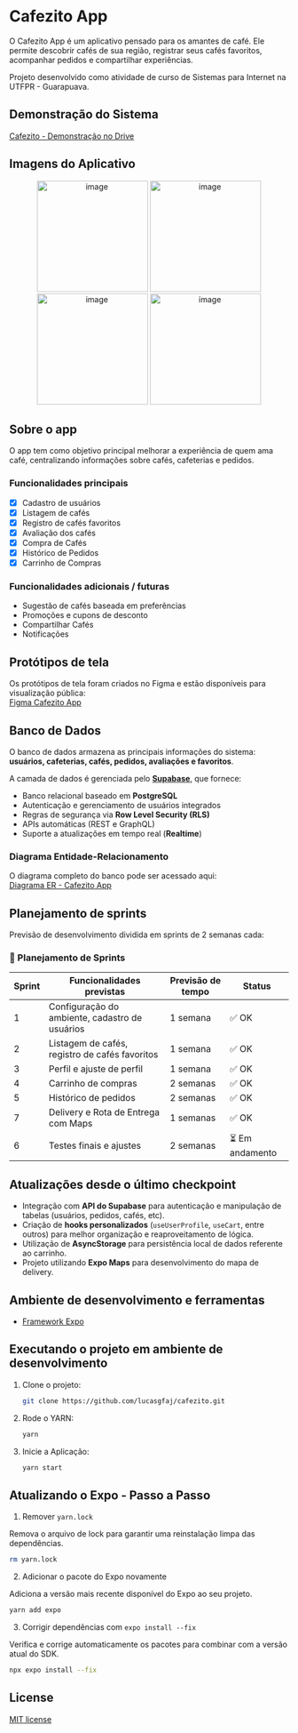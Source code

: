 # Cafezito App

O Cafezito App é um aplicativo pensado para os amantes de café. Ele permite descobrir cafés de sua região, registrar seus cafés favoritos, acompanhar pedidos e compartilhar experiências.

Projeto desenvolvido como atividade de curso de Sistemas para Internet na UTFPR - Guarapuava.

## Demonstração do Sistema

[Cafezito - Demonstração no Drive](https://drive.google.com/file/d/1PPhL8OzxKk3IXZk4jiYPKwCjG5PpzASN/view?usp=sharing)

## Imagens do Aplicativo
<p align="center">
   <img width="200" alt="image" src="https://github.com/user-attachments/assets/56e0de3d-b90e-449e-b0dd-0dfd24de39eb" />
   <img width="200" alt="image" src="https://github.com/user-attachments/assets/be019f06-5522-47ce-9905-a6cf5f87faba" />
   <img width="200" alt="image" src="https://github.com/user-attachments/assets/202a66ee-585f-4c44-b8a7-9dbfbdebf7ac" />
   <img width="200" alt="image" src="https://github.com/user-attachments/assets/3d78a4de-144c-4015-9b25-d793c948a83a" />
</p>


## Sobre o app

O app tem como objetivo principal melhorar a experiência de quem ama café, centralizando informações sobre cafés, cafeterias e pedidos.

### Funcionalidades principais
- [x] Cadastro de usuários
- [x] Listagem de cafés
- [x] Registro de cafés favoritos
- [x] Avaliação dos cafés
- [x] Compra de Cafés
- [x] Histórico de Pedidos
- [X] Carrinho de Compras

### Funcionalidades adicionais / futuras
- Sugestão de cafés baseada em preferências
- Promoções e cupons de desconto
- Compartilhar Cafés
- Notificações
   
## Protótipos de tela

Os protótipos de tela foram criados no Figma e estão disponíveis para visualização pública:  
[Figma Cafezito App](https://www.figma.com/design/dnHIbg0CA0LHI5DLtZBeey/Coffee-Shop-Mobile-App-Design--Community-?node-id=2-2&m=dev&t=j8uoSRgw0Z1dW2JU-1)

## Banco de Dados

O banco de dados armazena as principais informações do sistema: **usuários, cafeterias, cafés, pedidos, avaliações e favoritos**.  

A camada de dados é gerenciada pelo **[Supabase](https://supabase.com/)**, que fornece:  
- Banco relacional baseado em **PostgreSQL**  
- Autenticação e gerenciamento de usuários integrados  
- Regras de segurança via **Row Level Security (RLS)**  
- APIs automáticas (REST e GraphQL)  
- Suporte a atualizações em tempo real (**Realtime**)  

### Diagrama Entidade-Relacionamento
O diagrama completo do banco pode ser acessado aqui:  
[Diagrama ER - Cafezito App](https://dbdiagram.io/d/Cafezito-68ac61921e7a6119677b448b)
## Planejamento de sprints

Previsão de desenvolvimento dividida em sprints de 2 semanas cada:

### 📅 Planejamento de Sprints

| Sprint | Funcionalidades previstas                                  | Previsão de tempo | Status          |
|--------|------------------------------------------------------------|-------------------|-----------------|
| 1      | Configuração do ambiente, cadastro de usuários             | 1 semana          | ✅ OK           |
| 2      | Listagem de cafés, registro de cafés favoritos             | 1 semana          | ✅ OK           |
| 3      | Perfil e ajuste de perfil                                  | 1 semana          | ✅ OK           |
| 4      | Carrinho de compras                                        | 2 semanas         | ✅ OK           |
| 5      | Histórico de pedidos                                       | 2 semanas         | ✅ OK           |
| 7      | Delivery e Rota de Entrega com Maps                        | 1 semanas         | ✅ OK |
| 6      | Testes finais e ajustes                                    | 2 semanas         | ⏳ Em andamento |

## Atualizações desde o último checkpoint

- Integração com **API do Supabase** para autenticação e manipulação de tabelas (usuários, pedidos, cafés, etc).
- Criação de **hooks personalizados** (`useUserProfile`, `useCart`, entre outros) para melhor organização e reaproveitamento de lógica.
- Utilização de **AsyncStorage** para persistência local de dados referente ao carrinho.
- Projeto utilizando **Expo Maps** para desenvolvimento do mapa de delivery.

## Ambiente de desenvolvimento e ferramentas

- [Framework Expo](https://expo.dev/)

## Executando o projeto em ambiente de desenvolvimento

1. Clone o projeto:

    ```bash
    git clone https://github.com/lucasgfaj/cafezito.git
    ```

2. Rode o YARN:

    ```bash
    yarn
    ```
3. Inicie a Aplicação:

   ```bash
   yarn start
    ```

## Atualizando o Expo - Passo a Passo

1. Remover `yarn.lock`

Remova o arquivo de lock para garantir uma reinstalação limpa das dependências.

```bash
rm yarn.lock
```

2. Adicionar o pacote do Expo novamente

Adiciona a versão mais recente disponível do Expo ao seu projeto.

```bash
yarn add expo
```

3. Corrigir dependências com `expo install --fix`

Verifica e corrige automaticamente os pacotes para combinar com a versão atual do SDK.

```bash
npx expo install --fix
```
## License

[MIT license](https://opensource.org/licenses/MIT)
